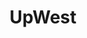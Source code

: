 ---
layout: firm_page
title: "UpWest"
id: "upwest.vc"
permalink: "/upwestupwest.vc/"
website: "https://upwest.vc"
offices: "Palo Alto (United States), Tel Aviv (Israel)"
investment_stages: "Pre-Seed, Seed"
portfolio_companies: "HoneyBook, SentinelOne, Imubit, Stampli, Codefresh, CyberX, CyCognito, Airobotics, WayCare, Zenity, Deeto, PerfectScale, Rotate, ecton, Elio, Tillion, Raven, TrialKit, Salespeak, Simpo, Livble, Anyword, BeeHero, Metis, Balance, Jolt, Zone7, Exo Technologies, Neura, Aspecto, Genoox, Lynx.MD, Levl Technologies, UnitySCM, InnerPlant, Canopy, Flowmill, Comeet, Navmatic, Javeline Networks, Peer5, Qlika, Donde, SlickLogin, Gifted, uMake, jaco, Loadmill, SecuredTouch, ONDiGO, Mobilize, Drippler, vBrand, invi Messages, Swift Shift, VeedMe, Senexx"
portfolio_link: "https://upwest.vc/portfolio"
investment_markets: "Cybersecurity, DevOps, Digital Healthcare, Enterprise SaaS, Fintech, AI, Agriculture"
founded_year: "2012"
description: "UpWest funds and fast-tracks Israeli founders breaking into the US market, leading seed rounds and investing very early. They focus on helping these companies gain a foothold in the US market and build strong communities."
linkedin: "https://www.linkedin.com/company/upwest-vc/"
twitter: "https://twitter.com/upwestvc?lang=en"
instagram: "https://www.instagram.com/upwest.vc/?hl=en"
team_page: "https://upwest.vc/team"
investor_type: "Venture Capital"
crunchbase: "https://www.crunchbase.com/organization/upwest-labs"
pitchbook: "https://pitchbook.com/profiles/investor/54159-49"

# SEO Optimization
meta_title: "UpWest - VC Firm - projectstartups.com"
meta_description: "UpWest, UpWest funds and fast-tracks Israeli founders breaking into the US market, leading seed rounds and investing very early. They focus on helping these c..."
meta_keywords: "UpWest, Cybersecurity, DevOps, Digital Healthcare, Enterprise SaaS, Fintech, AI, Agriculture, VC firm, venture capital, startup investor, projectstartups.com"
canonical_url: "https://vc.projectstartups.com/upwestupwest.vc/"
---